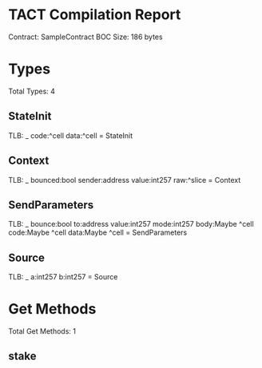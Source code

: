# TACT Compilation Report
Contract: SampleContract
BOC Size: 186 bytes

# Types
Total Types: 4

## StateInit
TLB: _ code:^cell data:^cell = StateInit

## Context
TLB: _ bounced:bool sender:address value:int257 raw:^slice = Context

## SendParameters
TLB: _ bounce:bool to:address value:int257 mode:int257 body:Maybe ^cell code:Maybe ^cell data:Maybe ^cell = SendParameters

## Source
TLB: _ a:int257 b:int257 = Source

# Get Methods
Total Get Methods: 1

## stake
